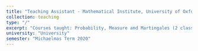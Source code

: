 ```yaml
---
title: "Teaching Assistant - Mathematical Institute, University of Oxford"
collection: teaching
type: "/"
excerpt: "Courses taught: Probability, Measure and Martingales (2 classes), Functional Analysis I (1 class)"
university: "University"
semester: "Michaelmas Term 2020"
---
```



<!-- permalink: /teaching/course1 -->